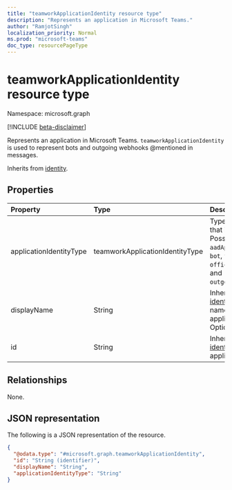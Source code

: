 ```yaml
---
title: "teamworkApplicationIdentity resource type"
description: "Represents an application in Microsoft Teams."
author: "RamjotSingh"
localization_priority: Normal
ms.prod: "microsoft-teams"
doc_type: resourcePageType
---
```


# teamworkApplicationIdentity resource type

Namespace: microsoft.graph

[!INCLUDE [beta-disclaimer](../../includes/beta-disclaimer.md)]

Represents an application in Microsoft Teams. `teamworkApplicationIdentity` is used to represent bots and outgoing webhooks @mentioned in messages.


Inherits from [identity](../resources/identity.md).

## Properties
|Property|Type|Description|
|:---|:---|:---|
|applicationIdentityType|teamworkApplicationIdentityType| Type of application that is referenced. Possible values are: `aadApplication`, `bot`, `tenantBot`, `office365Connector`, and `outgoingWebhook`.|
|displayName|String|Inherited from [identity](../resources/identity.md). Display name of the application. Optional.|
|id|String|Inherited from [identity](../resources/identity.md). Id of the application.|

## Relationships
None.

## JSON representation
The following is a JSON representation of the resource.
<!-- {
  "blockType": "resource",
  "@odata.type": "microsoft.graph.teamworkApplicationIdentity"
}
-->
``` json
{
  "@odata.type": "#microsoft.graph.teamworkApplicationIdentity",
  "id": "String (identifier)",
  "displayName": "String",
  "applicationIdentityType": "String"
}
```

